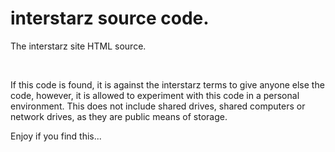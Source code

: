  <!DOCTYPE html>
  <html>
    <main>
      <body>
        <h1>interstarz source code.</h1>
        <p>The interstarz site HTML source.</p>
        <br>
        <p>If this code is found, it is against the interstarz terms to give anyone else the code, however, it is allowed to experiment with this code in a personal environment. This does not include shared drives, shared computers or network drives, as they are public means of storage.<p>
        <p>Enjoy if you find this...</p>
      </body>
    </main>
  </html>
